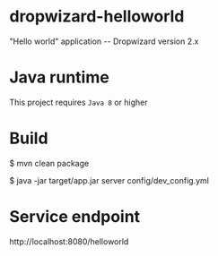 # dropwizard-helloworld


"Hello world" application -- Dropwizard version 2.x


# Java runtime
This project requires `Java 8` or higher


# Build

$ mvn clean package

$ java -jar target/app.jar server config/dev_config.yml

# Service endpoint

http://localhost:8080/helloworld
